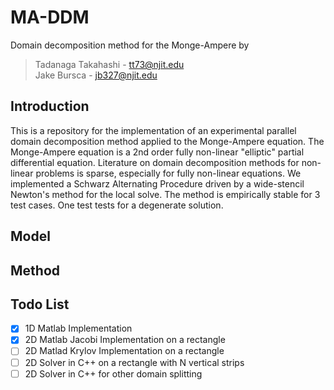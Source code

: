 # MA-DDM
Domain decomposition method for the Monge-Ampere by <br />
> Tadanaga Takahashi - tt73@njit.edu <br />
> Jake Bursca - jb327@njit.edu <br />

## Introduction
This is a repository for the implementation of an experimental parallel domain decomposition method applied to the Monge-Ampere equation. The Monge-Ampere equation is a 2nd order fully non-linear "elliptic" partial differential equation. Literature on domain decomposition methods for non-linear problems is sparse, especially for fully non-linear equations. We implemented a Schwarz Alternating Procedure driven by a wide-stencil Newton's method for the local solve. The method is empirically stable for 3 test cases. One test tests for a degenerate solution. 

## Model 


## Method 

## Todo List 
- [x] 1D Matlab Implementation 
- [x] 2D Matlab Jacobi Implementation on a rectangle
- [ ] 2D Matlad Krylov Implementation on a rectangle  
- [ ] 2D Solver in C++ on a rectangle with N vertical strips 
- [ ] 2D Solver in C++ for other domain splitting 
